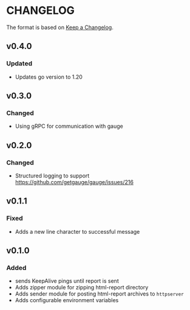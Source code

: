 # CHANGELOG

The format is based on [Keep a Changelog](http://keepachangelog.com/en/1.0.0/).

## v0.4.0

### Updated

- Updates go version to 1.20

## v0.3.0

### Changed

- Using gRPC for communication with gauge

## v0.2.0

### Changed

- Structured logging to support https://github.com/getgauge/gauge/issues/216

## v0.1.1

### Fixed

- Adds a new line character to successful message

## v0.1.0

### Added

- sends KeepAlive pings until report is sent
- Adds zipper module for zipping html-report directory
- Adds sender module for posting html-report archives to `httpserver`
- Adds configurable environment variables